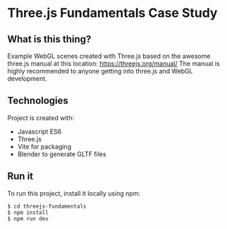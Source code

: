 # Three.js Fundamentals Case Study

## What is this thing?
Example WebGL scenes created with Three.js based on the awesome three.js manual at this location: https://threejs.org/manual/
The manual is highly recommended to anyone getting into three.js and WebGL development.
	
## Technologies
Project is created with:
* Javascript ES6
* Three.js
* Vite for packaging
* Blender to generate GLTF files

## Run it
To run this project, install it locally using npm:

```
$ cd threejs-fundamentals
$ npm install
$ npm run dev
```